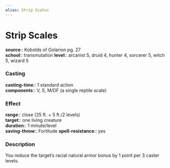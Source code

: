 ```yaml
---
alias: Strip Scales
---
```


# Strip Scales 

**source**:: Kobolds of Golarion pg. 27  
**school**:: transmutation
**level**:: arcanist 5, druid 4, hunter 4, sorcerer 5, witch 5, wizard 5

### Casting 

**casting-time**:: 1 standard action  
**components**:: V, S, M/DF (a single reptile scale)

### Effect 

**range**:: close (25 ft. + 5 ft./2 levels)  
**target**:: one living creature  
**duration**:: 1 minute/level  
**saving-throw**:: Fortitude
**spell-resistance**:: yes

### Description 

You reduce the target’s racial natural armor bonus by 1 point per 3 caster levels.
